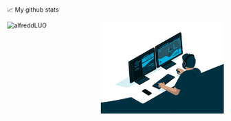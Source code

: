 📈 My github stats
<p> <img align="left" src="https://github-readme-stats-xwt4.vercel.app/api?username=alfreddLUO&include_all_commits=true&show_icons=true" height="215" alt="alfreddLUO" />
<img align="right" alt="GIF" src="code.gif" width="286" height="215"/>
</p>

